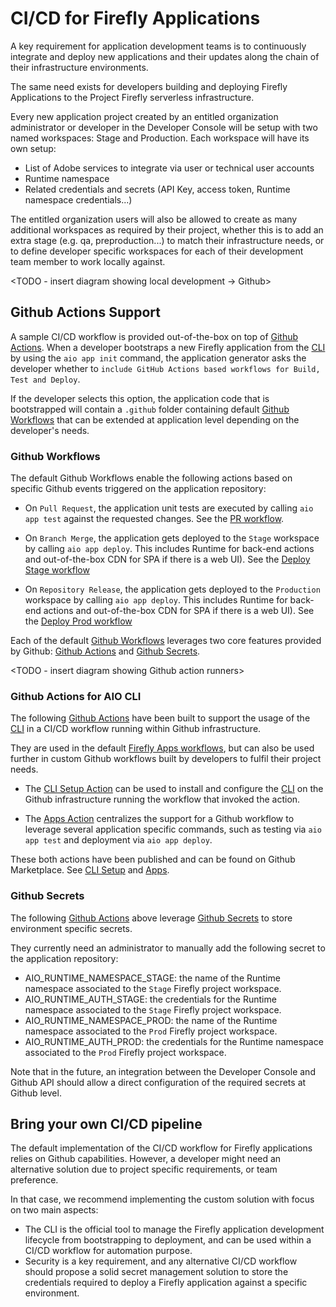 # CI/CD for Firefly Applications
A key requirement for application development teams is to continuously integrate and deploy new applications and their updates along the chain of their infrastructure environments.

The same need exists for developers building and deploying Firefly Applications to the Project Firefly serverless infrastructure.

Every new application project created by an entitled organization administrator or developer in the Developer Console will be setup with two named workspaces: Stage and Production. Each workspace will have its own setup:

- List of Adobe services to integrate via user or technical user accounts
- Runtime namespace
- Related credentials and secrets (API Key, access token, Runtime namespace credentials...)

The entitled organization users will also be allowed to create as many additional workspaces as required by their project, whether this is to add an extra stage (e.g. qa, preproduction...) to match their infrastructure needs, or to define developer specific workspaces for each of their development team member to work locally against.

<TODO - insert diagram showing local development -> Github>

## Github Actions Support
A sample CI/CD workflow is provided out-of-the-box on top of [Github Actions](https://github.com/features/actions).
When a developer bootstraps a new Firefly application from the [CLI](https://github.com/adobe/aio-cli) by using the `aio app init` command, the application generator asks the developer whether to `include GitHub Actions based workflows for Build, Test and Deploy`.

If the developer selects this option, the application code that is bootstrapped will contain a `.github` folder containing default [Github Workflows](https://github.com/adobe/generator-aio-app/tree/master/generators/add-ci/.github/workflows) that can be extended at application level depending on the developer's needs.

### Github Workflows

The default Github Workflows enable the following actions based on specific Github events triggered on the application repository:

- On `Pull Request`, the application unit tests are executed by calling `aio app test` against the requested changes. See the [PR workflow](https://github.com/adobe/generator-aio-app/blob/master/generators/add-ci/.github/workflows/pr_test.yml).

- On `Branch Merge`, the application gets deployed to the `Stage` workspace by calling `aio app deploy`. This includes Runtime for back-end actions and out-of-the-box CDN for SPA if there is a web UI). See the [Deploy Stage workflow](https://github.com/adobe/generator-aio-app/blob/master/generators/add-ci/.github/workflows/deploy_stage.yml)

- On `Repository Release`, the application gets deployed to the `Production` workspace by calling `aio app deploy`. This includes Runtime for back-end actions and out-of-the-box CDN for SPA if there is a web UI). See the [Deploy Prod workflow](https://github.com/adobe/generator-aio-app/blob/master/generators/add-ci/.github/workflows/deploy_prod.yml)

Each of the default [Github Workflows](https://help.github.com/en/actions/configuring-and-managing-workflows/configuring-a-workflow) leverages two core features provided by Github: [Github Actions](https://github.com/features/actions) and [Github Secrets](https://help.github.com/en/actions/configuring-and-managing-workflows/creating-and-storing-encrypted-secrets).

<TODO - insert diagram showing Github action runners>

### Github Actions for AIO CLI

The following [Github Actions](https://github.com/features/actions) have been built to support the usage of the [CLI](https://github.com/adobe/aio-cli) in a CI/CD workflow running within Github infrastructure.

They are used in the default [Firefly Apps workflows](https://github.com/adobe/generator-aio-app/tree/master/generators/add-ci/.github/workflows), but can also be used further in custom Github workflows built by developers to fulfil their project needs.

- The [CLI Setup Action](https://github.com/adobe/aio-cli-setup-action) can be used to install and configure the [CLI](https://github.com/adobe/aio-cli) on the Github infrastructure running the workflow that invoked the action.

- The [Apps Action](https://github.com/adobe/aio-apps-action) centralizes the support for a Github workflow to leverage several application specific commands, such as testing via `aio app test` and deployment via `aio app deploy`.

These both actions have been published and can be found on Github Marketplace. See [CLI Setup](https://github.com/marketplace/actions/aio-cli-setup) and [Apps](https://github.com/marketplace/actions/aio-apps).

### Github Secrets

The following [Github Actions](https://github.com/features/actions) above leverage [Github Secrets](https://help.github.com/en/actions/configuring-and-managing-workflows/creating-and-storing-encrypted-secrets) to store environment specific secrets.

They currently need an administrator to manually add the following secret to the application repository:

- AIO_RUNTIME_NAMESPACE_STAGE: the name of the Runtime namespace associated to the `Stage` Firefly project workspace.
- AIO_RUNTIME_AUTH_STAGE: the credentials for the Runtime namespace associated to the `Stage` Firefly project workspace.
- AIO_RUNTIME_NAMESPACE_PROD: the name of the Runtime namespace associated to the `Prod` Firefly project workspace.
- AIO_RUNTIME_AUTH_PROD: the credentials for the Runtime namespace associated to the `Prod` Firefly project workspace.

Note that in the future, an integration between the Developer Console and Github API should allow a direct configuration of the required secrets at Github level.

## Bring your own CI/CD pipeline

The default implementation of the CI/CD workflow for Firefly applications relies on Github capabilities. However, a developer might need an alternative solution due to project specific requirements, or team preference.

In that case, we recommend implementing the custom solution with focus on two main aspects:

- The CLI is the official tool to manage the Firefly application development lifecycle from bootstrapping to deployment, and can be used within a CI/CD workflow for automation purpose.
- Security is a key requirement, and any alternative CI/CD workflow should propose a solid secret management solution to store the credentials required to deploy a Firefly application against a specific environment.
